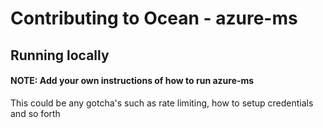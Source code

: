 # Contributing to Ocean - azure-ms

## Running locally

#### NOTE: Add your own instructions of how to run azure-ms

This could be any gotcha's such as rate limiting, how to setup credentials and so forth
